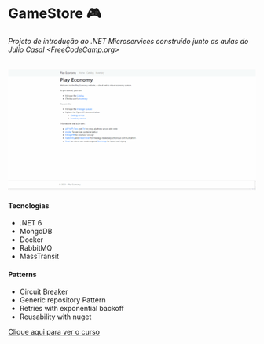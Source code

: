 # GameStore 🎮

###### Projeto de introdução ao .NET Microservices construído junto as aulas do Julio Casal <FreeCodeCamp.org>

![image](./images/app.gif)

#### Tecnologias
- .NET 6
- MongoDB
- Docker
- RabbitMQ
- MassTransit

#### Patterns
- Circuit Breaker
- Generic repository Pattern
- Retries with exponential backoff
- Reusability with nuget

[Clique aqui para ver o curso](https://www.youtube.com/watch?v=CqCDOosvZIk)